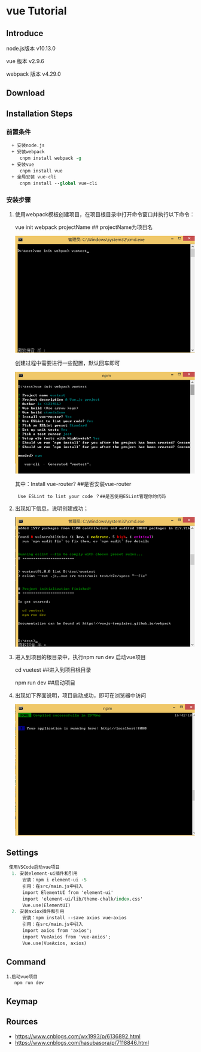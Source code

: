 # vue  Tutorial

## Introduce
node.js版本 
  v10.13.0
  
vue 版本
  v2.9.6

webpack 版本
  v4.29.0
## Download

## Installation Steps

### 前置条件
```tcl
  + 安装node.js
  + 安装webpack
     cnpm install webpack -g
  + 安装vue
     cnpm install vue
  + 全局安装 vue-cli
     cnpm install --global vue-cli
```
 ### 安装步骤
   1. 使用webpack模板创建项目，在项目根目录中打开命令窗口并执行以下命令：
   
      vue init webpack projectName         ## projectName为项目名
     
      ![Information](image/vue-1.png)
     
      创建过程中需要进行一些配置，默认回车即可
      
      ![Information](image/vue-2.png)
      
      其中：Install vue-router?            ##是否安装vue-router
      
           Use ESLint to lint your code ？##是否使用ESLint管理你的代码  
           
   2. 出现如下信息，说明创建成功；
   
      ![Information](image/vue-3.png)
     
   3. 进入到项目的根目录中，执行npm run dev 启动vue项目
   
      cd vuetest                            ##进入到项目根目录
     
      npm run dev                           ##启动项目
     
   4. 出现如下界面说明，项目启动成功，即可在浏览器中访问
   
      ![Information](image/vue-4.png)
      
## Settings
```tcl
 使用VSCode启动vue项目
  1. 安装element-ui插件和引用
      安装：npm i element-ui -S
      引用：在src/main.js中引入
      import ElementUI from 'element-ui'
      import 'element-ui/lib/theme-chalk/index.css'
      Vue.use(ElementUI)
  2. 安装axiox插件和引用
      安装：npm install --save axios vue-axios
      引用：在src/main.js中引入
      import axios from 'axios';
      import VueAxios from 'vue-axios';
      Vue.use(VueAxios, axios)
```
## Command 
    1.启动vue项目
       npm run dev
## Keymap

## Rources
+  https://www.cnblogs.com/wx1993/p/6136892.html
+  https://www.cnblogs.com/hasubasora/p/7118846.html


